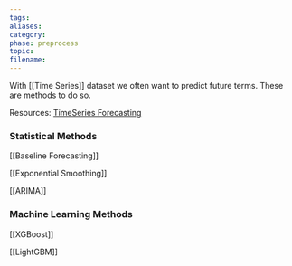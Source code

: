 ```yaml
---
tags: 
aliases: 
category: 
phase: preprocess
topic: 
filename:
---
```


With [[Time Series]] dataset we often want to predict future terms. These are methods to do so.

Resources:
[TimeSeries Forecasting](https://simrenbasra.github.io/simys-blog/2024/09/19/timeseries_part2.html)

### Statistical Methods

[[Baseline Forecasting]]

[[Exponential Smoothing]]

[[ARIMA]]
### Machine Learning Methods

[[XGBoost]]

[[LightGBM]]